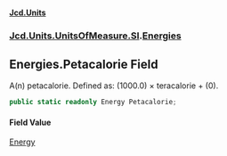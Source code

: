 #### [Jcd.Units](index.md 'index')
### [Jcd.Units.UnitsOfMeasure.SI](Jcd.Units.UnitsOfMeasure.SI.md 'Jcd.Units.UnitsOfMeasure.SI').[Energies](Energies.md 'Jcd.Units.UnitsOfMeasure.SI.Energies')

## Energies.Petacalorie Field

A(n) petacalorie. Defined as: (1000.0) × teracalorie + (0).

```csharp
public static readonly Energy Petacalorie;
```

#### Field Value
[Energy](Energy.md 'Jcd.Units.UnitTypes.Energy')